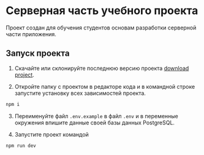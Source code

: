 # Серверная часть учебного проекта

Проект создан для обучения студентов основам разработки серверной части приложения.

## Запуск проекта

1. Скачайте или склонируйте последнюю версию проекта [download project](https://github.com/Elenstar/project-server-lessons).

2. Откройте папку с проектом в редакторе кода и в командной строке запустите установку всех зависимостей проекта.

```bash
npm i
```
3. Переименуйте файл `.env.example` в файл `.env` и в переменные окружения впишите данные своей базы данных PostgreSQL.

4. Запустите проект командой

```bash
npm run dev
```
